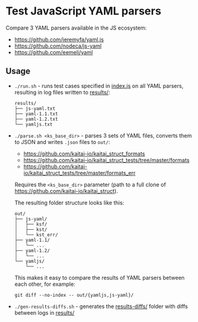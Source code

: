 # Test JavaScript YAML parsers

Compare 3 YAML parsers available in the JS ecosystem:

* https://github.com/jeremyfa/yaml.js
* https://github.com/nodeca/js-yaml
* https://github.com/eemeli/yaml

## Usage

* `./run.sh` - runs test cases specified in [index.js](./index.js) on all YAML parsers, resulting in log files written to [results/](./results/):

  ```
  results/
  ├── js-yaml.txt
  ├── yaml-1.1.txt
  ├── yaml-1.2.txt
  └── yamljs.txt
  ```

* `./parse.sh <ks_base_dir>` - parses 3 sets of YAML files, converts them to JSON and writes `.json` files to `out/`:

  * https://github.com/kaitai-io/kaitai_struct_formats
  * https://github.com/kaitai-io/kaitai_struct_tests/tree/master/formats
  * https://github.com/kaitai-io/kaitai_struct_tests/tree/master/formats_err

  Requires the `<ks_base_dir>` parameter (path to a full clone of https://github.com/kaitai-io/kaitai_struct).

  The resulting folder structure looks like this:

  ```
  out/
  ├── js-yaml/
  │   ├── ksf/
  │   ├── kst/
  │   └── kst_err/
  ├── yaml-1.1/
  │   └── ...
  ├── yaml-1.2/
  │   └── ...
  └── yamljs/
      └── ...
  ```

  This makes it easy to compare the results of YAML parsers between each other, for example:

  ```
  git diff --no-index -- out/{yamljs,js-yaml}/
  ```

* `./gen-results-diffs.sh` - generates the [results-diffs/](./results-diffs/) folder with diffs between logs in [results/](./results/)

